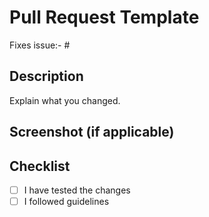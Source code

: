 # Pull Request Template
Fixes issue:- #
## Description
Explain what you changed.

## Screenshot (if applicable)

## Checklist
- [ ] I have tested the changes
- [ ] I followed guidelines